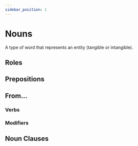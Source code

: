 ```yaml
---
sidebar_position: 1
---
```


# Nouns

A type of word that represents an entity (tangible or intangible).

## Roles

## Prepositions

## From...

### Verbs

### Modifiers

## Noun Clauses